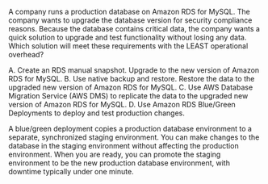 A company runs a production database on Amazon RDS for MySQL. The company wants to upgrade the database version for security compliance reasons. Because the database contains critical data, the company wants a quick solution to upgrade and test functionality without losing any data. Which solution will meet these requirements with the LEAST operational overhead? 

A. Create an RDS manual snapshot. Upgrade to the new version of Amazon RDS for MySQL. 
B. Use native backup and restore. Restore the data to the upgraded new version of Amazon RDS for MySQL. 
C. Use AWS Database Migration Service (AWS DMS) to replicate the data to the upgraded new version of Amazon RDS for MySQL. 
D. Use Amazon RDS Blue/Green Deployments to deploy and test production changes.

A blue/green deployment copies a production database environment to a separate, synchronized staging environment. You can make changes to the database in the staging environment without affecting the production environment. When you are ready, you can promote the staging environment to be the new production database environment, with downtime typically under one minute.